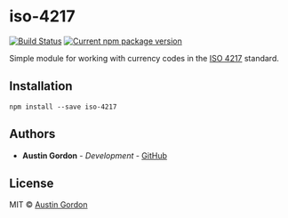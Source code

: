 # iso-4217

[![Build Status](https://travis-ci.com/AustinLeeGordon/iso-4217.svg?branch=master)](https://travis-ci.com/AustinLeeGordon/iso-4217) [![Current npm package version](https://img.shields.io/npm/v/iso-4217.svg)](https://www.npmjs.com/package/iso-4217)

Simple module for working with currency codes in the [ISO 4217](https://www.iso.org/iso-4217-currency-codes.html) standard.

## Installation

`npm install --save iso-4217`

## Authors

* **Austin Gordon** - *Development* - [GitHub](https://github.com/AustinLeeGordon)

## License

MIT © [Austin Gordon](https://www.austinleegordon.com)